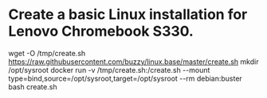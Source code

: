 # Create a basic Linux installation for Lenovo Chromebook S330.

wget -O /tmp/create.sh https://raw.githubusercontent.com/buzzy/linux.base/master/create.sh
mkdir /opt/sysroot
docker run -v /tmp/create.sh:/create.sh --mount type=bind,source=/opt/sysroot,target=/opt/sysroot --rm debian:buster bash create.sh
